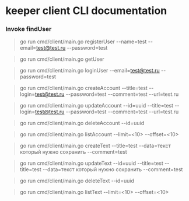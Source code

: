 # keeper client CLI documentation

### Invoke findUser

> go run cmd/client/main.go registerUser --name=test --email=test@test.ru --password=test

> go run cmd/client/main.go getUser

> go run cmd/client/main.go loginUser --email=test@test.ru --password=test


> go run cmd/client/main.go createAccount --title=test --login=test@test.ru --password=test --comment=test --url=test.ru

> go run cmd/client/main.go updateAccount --id=uuid --title=test --login=test@test.ru --password=test --comment=test --url=test.ru

> go run cmd/client/main.go deleteAccount --id=uuid

> go run cmd/client/main.go listAccount --limit=<10> --offset=<10>

> go run cmd/client/main.go createText --title=test --data=текст который нужно сохранить --comment=test

> go run cmd/client/main.go updateText --id=uuid --title=test --title=test --data=текст который нужно сохранить --comment=test

> go run cmd/client/main.go deleteText --id=uuid

> go run cmd/client/main.go listText --limit=<10> --offset=<10>
